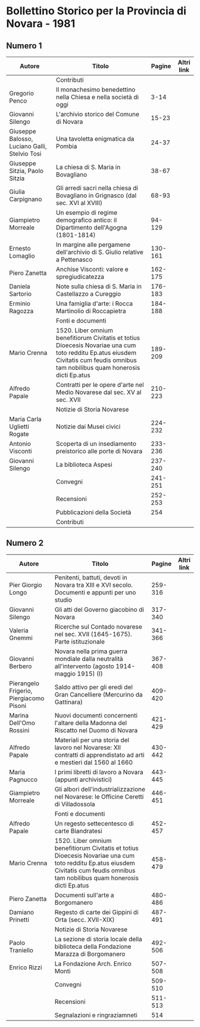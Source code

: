 # Bollettino Storico per la Provincia di Novara - 1981

## Numero 1

| Autore                                        | Titolo                                                                                                                                                                              | Pagine  | Altri link |
|-----------------------------------------------|-------------------------------------------------------------------------------------------------------------------------------------------------------------------------------------|---------|------------|
|                                               | Contributi                                                                                                                                                                          |         |            |
| Gregorio Penco                                | Il monachesimo benedettino nella Chiesa e nella società di oggi                                                                                                                     | 3-14    |            |
| Giovanni Silengo                              | L'archivio storico del Comune di Novara                                                                                                                                             | 15-23   |            |
| Giuseppe Balosso, Luciano Galli, Stelvio Tosi | Una tavoletta enigmatica da Pombia                                                                                                                                                  | 24-37   |            |
| Giuseppe Sitzia, Paolo Sitzia                 | La chiesa di S. Maria in Bovagliano                                                                                                                                                 | 38-67   |            |
| Giulia Carpignano                             | Gli arredi sacri nella chiesa di Bovagliano in Grignasco (dal sec. XVI al XVIII)                                                                                                    | 68-93   |            |
| Giampietro Morreale                           | Un esempio di regime demografico antico: il Dipartimento dell'Agogna (1801-1814)                                                                                                    | 94-129  |            |
| Ernesto Lomaglio                              | In margine alle pergamene dell'archivio di S. Giulio relative a Pettenasco                                                                                                          | 130-161 |            |
| Piero Zanetta                                 | Anchise Visconti: valore e spregiudicatezza                                                                                                                                         | 162-175 |            |
| Daniela Sartorio                              | Note sulla chiesa di S. Maria in Castellazzo a Cureggio                                                                                                                             | 176-183 |            |
| Erminio Ragozza                               | Una famiglia d'arte: i Rocca Martinolio di Roccapietra                                                                                                                              | 184-188 |            |
|                                               | Fonti e documenti                                                                                                                                                                   |         |            |
| Mario Crenna                                  | 1520. Liber omnium benefitiorum Civitatis et totius Dioecesis Novariae una cum toto redditu Ep.atus eiusdem Civitatis cum feudis omnibus tam nobilibus quam honerosis dicti Ep.atus | 189-209 |            |
| Alfredo Papale                                | Contratti per le opere d'arte nel Medio Novarese dal sec. XV al sec. XVII                                                                                                           | 210-223 |            |
|                                               | Notizie di Storia Novarese                                                                                                                                                          |         |            |
| Maria Carla Uglietti Rogate                   | Notizie dai Musei civici                                                                                                                                                            | 224-232 |            |
| Antonio Visconti                              | Scoperta di un insediamento preistorico alle porte di Novara                                                                                                                        | 233-236 |            |
| Giovanni Silengo                              | La biblioteca Aspesi                                                                                                                                                                | 237-240 |            |
|                                               | Convegni                                                                                                                                                                            | 241-251 |            |
|                                               | Recensioni                                                                                                                                                                          | 252-253 |            |
|                                               | Pubblicazioni della Società                                                                                                                                                         | 254     |            |
|                                               | Contributi                                                                                                                                                                          |         |            |

## Numero 2

| Autore                                  | Titolo                                                                                                                                                                              | Pagine  | Altri link |
|-----------------------------------------|-------------------------------------------------------------------------------------------------------------------------------------------------------------------------------------|---------|------------|
| Pier Giorgio Longo                      | Penitenti, battuti, devoti in Novara tra XIII e XVI secolo. Documenti e appunti per uno studio                                                                                      | 259-316 |            |
| Giovanni Silengo                        | Gli atti del Governo giacobino di Novara                                                                                                                                            | 317-340 |            |
| Valeria Gnemmi                          | Ricerche sul Contado novarese nel sec. XVII (1645-1675). Parte istituzionale                                                                                                        | 341-366 |            |
| Giovanni Berbero                        | Novara nella prima guerra mondiale dalla neutralità all'intervento (agosto 1914-maggio 1915) (I)                                                                                    | 367-408 |            |
| Pierangelo Frigerio, Piergiacomo Pisoni | Saldo attivo per gli eredi del Gran Cancelliere (Mercurino da Gattinara)                                                                                                            | 409-420 |            |
| Marina Dell'Omo Rossini                 | Nuovi documenti concernenti l'altare della Madonna del Riscatto nel Duomo di Novara                                                                                                 | 421-429 |            |
| Alfredo Papale                          | Materiali per una storia del lavoro nel Novarese: XII contratti di apprendistato ad arti e mestieri dal 1560 al 1660                                                                | 430-442 |            |
| Maria Pagnucco                          | I primi libretti di lavoro a Novara (appunti archivistici)                                                                                                                          | 443-445 |            |
| Giampietro Morreale                     | Gli albori dell'industrializzazione nel Novarese: le Officine Ceretti di Villadossola                                                                                               | 446-451 |            |
|                                         | Fonti e documenti                                                                                                                                                                   |         |            |
| Alfredo Papale                          | Un regesto settecentesco di carte Biandratesi                                                                                                                                       | 452-457 |            |
| Mario Crenna                            | 1520. Liber omnium benefitiorum Civitatis et totius Dioecesis Novariae una cum toto redditu Ep.atus eiusdem Civitatis cum feudis omnibus tam nobilibus quam honerosis dicti Ep.atus | 458-479 |            |
| Piero Zanetta                           | Documenti sull'arte a Borgomanero                                                                                                                                                   | 480-486 |            |
| Damiano Prinetti                        | Regesto di carte dei Gippini di Orta (secc. XVII-XIX)                                                                                                                               | 487-491 |            |
|                                         | Notizie di Storia Novarese                                                                                                                                                          |         |            |
| Paolo Traniello                         | La sezione di storia locale della biblioteca della Fondazione Marazza di Borgomanero                                                                                                | 492-506 |            |
| Enrico Rizzi                            | La Fondazione Arch. Enrico Monti                                                                                                                                                    | 507-508 |            |
|                                         | Convegni                                                                                                                                                                            | 509-510 |            |
|                                         | Recensioni                                                                                                                                                                          | 511-513 |            |
|                                         | Segnalazioni e ringraziamneti                                                                                                                                                       | 514     |            |
